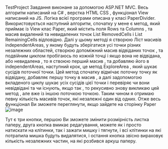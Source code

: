 TestProject
Завдання виконане за допомогою ASP.NET MVC. Весь алгоритм написаний на C# , верстка HTML CSS , функціонал View написаний на JS.
Логіка всієї програми описана у класі PaperDivider.
  Використовується наступний алгоритм, спочатку у мене є метод, який приймає із View клас Paper, який містить поля Rows та Columns , та масив видалений та невидалених точок List<Cell> RemovedCells і List<Cell> RemainingCells відповідно. Далі у цьому методі я створюю Ліст масивів independentAreas, у якому будуть зберігатися усі точки різних незалежних областей, створюю допоміжний масив відвіданих точок , та подвійним циклом пробігаюсь по кожній точці і якщо вона не відвідана, або невидалена , то я ствоюю перший масив , та добавляю його в independentAreas, наступний крок, це метод ExploreArea , який шукає сусідів поточної точки.
Цей метод спочатку відмічає поточну точку як відвідану, добавляє першу точку в масив , а далі задопомогою вкладеного циклу шукає усіх сусідів цієї точки і перевіряє чи вони невідвідані та чи існують, якщо так , то рекусивно знову викликаю цей метод , але вже із іншою поточкою точкою.
  Таким чином я отримаю певну кількість масивів точок, які незалежні один від одних.
Отже весь функціонал Ви зможете переглянути, якщо зайдете на сторінку Paper
 ![image](https://github.com/RomanLesheha/DevComTestProject/assets/100034791/85e2ceb6-9bdf-4bbc-add8-2740df8e50d8)
 
Тут є три кнопки, першою Ви зможете змінити розмірність листка паперу, друга кнопка вмикає редагування, можете як і просто натискати на клітинки, так і зажати мишку і тягнути, і всі клітинки на які потрапила мишка будуть видалятися, і остання кнопка звісно вираховує кількість незалежних частин, на які розбився аркуш паперу.
